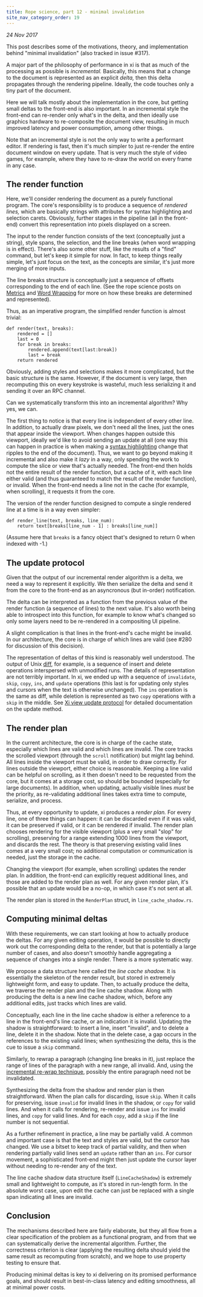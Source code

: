 ```yaml
---
title: Rope science, part 12 - minimal invalidation
site_nav_category_order: 19
---
```


_24 Nov 2017_

This post describes some of the motivations, theory, and implementation behind
"minimal invalidation" (also tracked in issue #317).

A major part of the philosophy of performance in xi is that as much of the processing
as possible is _incremental._ Basically, this means that a change to the document
is represented as an explicit _delta,_ then this delta propagates through the
rendering pipeline. Ideally, the code touches only a tiny part of the document.

Here we will talk mostly about the implementation in the core, but getting small
deltas to the front-end is also important. In an incremental style the front-end
can re-render only what's in the delta, and then ideally use graphics hardware to
re-composite the document view, resulting in much improved latency and power
consumption, among other things.

Note that an incremental style is not the only way to write a performant editor.
If rendering is fast, then it's much simpler to just re-render the entire document
window on every update. That is very much the style of video games, for example,
where they have to re-draw the world on every frame in any case.

## The render function

Here, we'll consider rendering the document as a purely functional program. The
core's responsibility is to produce a sequence of _rendered lines,_ which are
basically strings with attributes for syntax highlighting and selection carets.
Obviously, further stages in the pipeline (all in the front-end) convert this
representation into pixels displayed on a screen.

The input to the render function consists of the text (conceptually just a string),
style spans, the selection, and the line breaks (when word wrapping is in effect).
There's also some other stuff, like the results of a "find" command, but let's keep
it simple for now. In fact, to keep things really simple, let's just focus on the
text, as the concepts are similar, it's just more merging of more inputs.

The line breaks structure is conceptually just a sequence of offsets corresponding
to the end of each line. (See the rope science posts on [Metrics](rope_science_02.md)
and [Word Wrapping](rope_science_06.md) for more on how these breaks are determined
and represented).

Thus, as an imperative program, the simplified render function is almost trivial:

```(python)
def render(text, breaks):
    rendered = []
    last = 0
    for break in breaks:
        rendered.append(text[last:break])
        last = break
    return rendered
```

Obviously, adding styles and selections makes it more complicated, but the basic
structure is the same. However, if the document is very large, then recomputing
this on every keystroke is wasteful, much less serializing it and sending it over
an RPC channel.

Can we systematically transform this into an incremental algorithm? Why yes, we can.

The first thing to notice is that every line is independent of every other line.
In addition, to actually draw pixels, we don't need all the lines, just the ones
that appear inside the viewport. When changes happen outside this viewport, ideally
we'd like to avoid sending an update at all (one way this can happen in practice is
when making a [syntax highlighting](rope_science_11.md) change that ripples to the
end of the document). Thus, we want to go beyond making it incremental and also make
it _lazy_ in a way, only spending the work to compute the slice or view that's
actually needed. The front-end then holds not the entire result of the render
function, but a cache of it, with each line either valid (and thus guaranteed to
match the result of the render function), or invalid. When the front-end needs
a line not in the cache (for example, when scrolling), it requests it from the core.

The version of the render function designed to compute a single rendered line at
a time is in a way even simpler:

```(python)
def render_line(text, breaks, line_num):
    return text[breaks[line_num - 1] : breaks[line_num]]
```

(Assume here that `breaks` is a fancy object that's designed to return 0 when
indexed with -1.)

## The update protocol

Given that the output of our incremental render algorithm is a delta, we need a way
to represent it explicitly. We then serialize the delta and send it from the core
to the front-end as an asyncronous (but in-order) notification.

The delta can be interpreted as a function from the previous value of the render
function (a sequence of lines) to the next value. It's also worth being able to
introspect into this function, for example to know what's changed so only some
layers need to be re-rendered in a compositing UI pipeline.

A slight complication is that lines in the front-end's cache might be invalid.
In our architecture, the core is in charge of which lines are valid (see #280 for
discussion of this decision).

The representation of deltas of this kind is reasonably well understood. The output
of Unix [diff](https://en.wikipedia.org/wiki/Diff_utility), for example, is a
sequence of insert and delete operations interspersed with unmodified runs. The
details of representation are not terribly important. In xi, we ended up with a
sequence of `invalidate`, `skip`, `copy`, `ins`, and `update` operations (this last
is for updating only styles and cursors when the text is otherwise unchanged). The
`ins` operation is the same as diff, while deletion is represented as two `copy`
operations with a `skip` in the middle. See [Xi view update protocol](frontend-protocol.md#xi-view-update-protocol) for detailed
documentation on the update method.

## The render plan

In the current architecture, the core is in charge of the cache state,
especially which lines are valid and which lines are invalid. The core tracks
the scrolled viewport (through the `scroll` notification) but might lag behind.
All lines inside the viewport must be valid, in order to draw correctly. For
lines outside the viewport, either choice is reasonable. Keeping a line valid
can be helpful on scrolling, as it then doesn't need to be requested from the
core, but it comes at a storage cost, so should be bounded (especially for large
documents). In addition, when updating, actually visible lines _must_ be the
priority, as re-validating additional lines takes extra time to compute,
serialize, and process.

Thus, at every opportunity to update, xi produces a _render plan._ For every
line, one of three things can happen: it can be discarded even if it was valid,
it can be preserved if valid, or it can be rendered if invalid. The render plan
chooses rendering for the visible viewport (plus a very small "slop" for
scrolling), preserving for a range extending 1000 lines from the viewport, and
discards the rest. The theory is that preserving existing valid lines comes at
a very small cost; no additional computation or communication is needed, just
the storage in the cache.

Changing the viewport (for example, when scrolling) updates the render plan. In
addition, the front-end can explicitly request additional lines, and those are
added to the render plan as well. For any given render plan, it's possible that
an update would be a no-op, in which case it's not sent at all.

The render plan is stored in the `RenderPlan` struct, in `line_cache_shadow.rs`.

## Computing minimal deltas

With these requirements, we can start looking at how to actually produce the
deltas. For any given editing operation, it would be possible to directly work
out the corresponding delta to the render, but that is potentially a large
number of cases, and also doesn't smoothly handle aggregating a sequence of
changes into a single render. There is a more systematic way.

We propose a data structure here called the _line cache shadow._ It is
essentially the skeleton of the render result, but stored in extremely
lightweight form, and easy to update. Then, to actually produce the delta, we
traverse the render plan and the line cache shadow. Along with producing the
delta is a new line cache shadow, which, before any additional edits,
just tracks which lines are valid.

Conceptually, each line in the line cache shadow is either a reference to a
line in the front-end's line cache, or an indication it is invalid. Updating
the shadow is straightforward: to insert a line, insert "invalid", and to delete
a line, delete it in the shadow. Note that in the delete case, a gap occurs in the
references to the existing valid lines; when synthesizing the delta, this is
the cue to issue a `skip` command.

Similarly, to rewrap a paragraph (changing line breaks in it), just replace
the range of lines of the paragraph with a new range, all invalid. And, using
the [incremental re-wrap technique](rope_science_06.md), possibly the entire
paragraph need not be invalidated.

Synthesizing the delta from the shadow and render plan is then straightforward.
When the plan calls for discarding, issue `skip`. When it calls for preserving,
issue `invalid` for invalid lines in the shadow, or `copy` for valid lines.
And when it calls for rendering, re-render and issue `ins` for invalid lines,
and `copy` for valid lines. And for each `copy`, add a `skip` if the line number
is not sequential.

As a further refinement in practice, a line may be partially valid. A common
and important case is that the text and styles are valid, but the cursor has
changed. We use a bitset to keep track of partial validity, and then when
rendering partially valid lines send an `update` rather than an `ins`. For
cursor movement, a sophisticated front-end might then just update the cursor
layer without needing to re-render any of the text.

The line cache shadow data structure itself (`LineCacheShadow`) is extremely
small and lightweight to compute, as it's stored in run-length form. In the
absolute worst case, upon edit the cache can just be replaced with a single
span indicating all lines are invalid.

## Conclusion

The mechanisms described here are fairly elaborate, but they all flow from a
clear specification of the problem as a functional program, and from that we
can systematically derive the incremental algorithm. Further, the correctness
criterion is clear (applying the resulting delta should yield the same result
as recomputing from scratch), and we hope to use property testing to ensure
that.

Producing minimal deltas is key to xi delivering on its promised performance
goals, and should result in best-in-class latency and editing smoothness, all
at minimal power costs.
